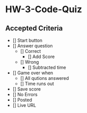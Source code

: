 # HW-3-Code-Quiz

## Accepted Criteria

- [] Start button
- [] Answer question
  - [] Correct
    - [] Add Score
  - [] Wrong
    - [] Subtracted time
- [] Game over when
  - [] All qutions answered
  - [] Time runs out
- [] Save score
- [] No Errors
- [] Posted
- [] Live URL
